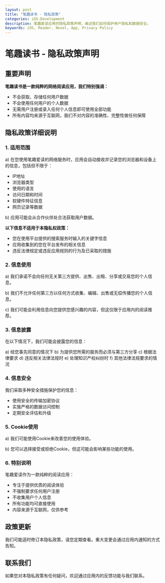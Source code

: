 ```yaml
---
layout: post
title: "笔趣读书 - 隐私政策"
categories: iOS-Development
description: 笔趣爱读应用的隐私政策声明，阐述我们如何保护用户隐私和数据安全。
keywords: iOS, Reader, Novel, App, Privacy Policy
---
```

# 笔趣读书 - 隐私政策声明

## 重要声明

**笔趣读书是一款纯粹的网络阅读应用，我们特别强调：**

- 不会获取、存储任何用户数据
- 不会使用任何用户的个人数据
- 无需用户注册或录入任何个人信息即可使用全部功能
- 所有内容均来源于互联网，我们不对内容的准确性、完整性做任何保障

## 隐私政策详细说明

### 1. 适用范围

a) 在您使用笔趣爱读的网络服务时，应用会自动接收并记录您的浏览器和设备上的信息，包括但不限于：

- IP地址
- 浏览器类型
- 使用的语言
- 访问日期和时间
- 软硬件特征信息
- 网页记录等数据

b) 应用可能会从合作伙伴处合法获取用户数据。

**以下信息不适用于本隐私权政策：**

- 您在使用平台提供的搜索服务时输入的关键字信息
- 应用收集到的您在平台发布的相关信息
- 违反法律规定或违反应用规则的行为及已采取的措施

### 2. 信息使用

a) 我们承诺不会向任何无关第三方提供、出售、出租、分享或交易您的个人信息。

b) 我们不允许任何第三方以任何方式收集、编辑、出售或无偿传播您的个人信息。

c) 我们可能会利用信息向您提供您感兴趣的内容，但这仅限于应用内的阅读推荐。

### 3. 信息披露

在以下情况下，我们可能会披露您的信息：

a) 经您事先同意的情况下
b) 为提供您所需的服务而必须与第三方分享
c) 根据法律要求
d) 违反相关法律法规时
e) 处理知识产权纠纷时
f) 其他法律法规要求的情况

### 4. 信息安全

我们采取多种安全措施保护您的信息：

- 使用安全的传输加密协议
- 实施严格的数据访问控制
- 定期安全评估和升级

### 5. Cookie使用

a) 我们可能使用Cookie来改善您的使用体验。

b) 您可以选择接受或拒绝Cookie，但这可能会影响某些功能的使用。

### 6. 特别说明

笔趣爱读作为一款纯粹的阅读应用：

- 专注于提供优质的阅读体验
- 不强制要求任何用户注册
- 不收集用户个人信息
- 所有功能均可直接使用
- 内容来源于互联网，仅供参考

## 政策更新

我们可能适时修订本隐私政策，请您定期查看。重大变更会通过应用内通知的方式告知。

## 联系我们

如果您对本隐私政策有任何疑问，欢迎通过应用内的反馈功能与我们联系。
